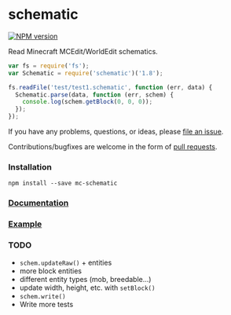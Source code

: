 # schematic

[![NPM version](https://img.shields.io/npm/v/mc-schematic.svg)](http://npmjs.com/package/mc-schematic)

Read Minecraft MCEdit/WorldEdit schematics.

```js
var fs = require('fs');
var Schematic = require('schematic')('1.8');

fs.readFile('test/test1.schematic', function (err, data) {
  Schematic.parse(data, function (err, schem) {
    console.log(schem.getBlock(0, 0, 0));
  });
});
```

If you have any problems, questions, or ideas, please
[file an issue](https://github.com/1b8/schematic/issues).

Contributions/bugfixes are welcome in the form of
[pull requests](https://github.com/1b8/schematic/pulls).

### Installation
```
npm install --save mc-schematic
```

### [Documentation](https://github.com/1b8/schematic/blob/master/doc/api.md)
### [Example](https://github.com/1b8/schematic/blob/master/doc/examples.js)

### TODO
* `schem.updateRaw()` + entities
* more block entities
* different entity types (mob, breedable...)
* update width, height, etc. with `setBlock()`
* `schem.write()`
* Write more tests
